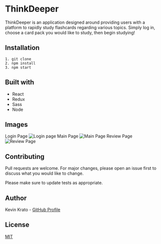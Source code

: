 # ThinkDeeper

ThinkDeeper is an application designed around providing users with a platform to rapidly study flashcards regarding various topics. Simply log in, choose a card pack you would like to study, then begin studying!

## Installation

```
1. git clone
2. npm install
3. npm start
```

## Built with

- React
- Redux
- Sass
- Node

## Images

Login Page
![Login page](https://i.imgur.com/9MVf03O.png)
Main Page
![Main Page](https://i.imgur.com/UKzoiYf.png)
Review Page
![Review Page](https://i.imgur.com/DdH976V.png)

## Contributing

Pull requests are welcome. For major changes, please open an issue first to discuss what you would like to change.

Please make sure to update tests as appropriate.

## Author

Kevin Krato - [GitHub Profile](https://github.com/KevinKra)

## License

[MIT](https://choosealicense.com/licenses/mit/)

